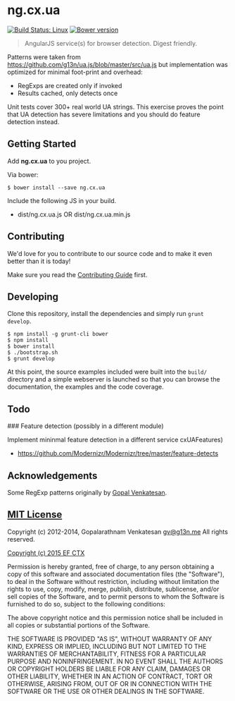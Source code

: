 # ng.cx.ua
[![Build Status: Linux](http://img.shields.io/travis/ef-ctx/ng.cx.ua/master.svg?style=flat-square)](https://travis-ci.org/ef-ctx/ng.cx.ua)
[![Bower version](http://img.shields.io/bower/v/ng.cx.ua.svg?style=flat-square)](git@github.com:ef-ctx/ng.cx.ua.git)

> AngularJS service(s) for browser detection. Digest friendly.

Patterns were taken from https://github.com/g13n/ua.js/blob/master/src/ua.js but implementation was optimized for minimal
foot-print and overhead:
- RegExps are created only if invoked
- Results cached, only detects once

Unit tests cover 300+ real world UA strings. This exercise proves the point that UA detection has severe limitations
and you should do feature detection instead.


## Getting Started

Add **ng.cx.ua** to you project.

Via bower:

```
$ bower install --save ng.cx.ua
```

Include the following JS in your build.
- dist/ng.cx.ua.js OR dist/ng.cx.ua.min.js


## Contributing

We'd love for you to contribute to our source code and to make it even better than it is today!

Make sure you read the [Contributing Guide](CONTRIBUTING.md) first.


## Developing

Clone this repository, install the dependencies and simply run `grunt develop`.

```
$ npm install -g grunt-cli bower
$ npm install
$ bower install
$ ./bootstrap.sh
$ grunt develop
```

At this point, the source examples included were built into the `build/` directory and a simple webserver is launched so
that you can browse the documentation, the examples and the code coverage.


## Todo

### Feature detection (possibly in a different module)

Implement mininmal feature detection in a different service cxUAFeatures)
- https://github.com/Modernizr/Modernizr/tree/master/feature-detects


## Acknowledgements

Some RegExp patterns originally by [Gopal Venkatesan](https://github.com/g13n/ua.js/blob/master/src/ua.js).


## [MIT License](LICENSE)

Copyright (c) 2012-2014, Gopalarathnam Venkatesan <gv@g13n.me> All rights reserved.

[Copyright (c) 2015 EF CTX](https://raw.githubusercontent.com/EFEducationFirstMobile/oss/master/LICENSE)

Permission is hereby granted, free of charge, to any person obtaining a copy of
this software and associated documentation files (the "Software"), to deal in
the Software without restriction, including without limitation the rights to
use, copy, modify, merge, publish, distribute, sublicense, and/or sell copies of
the Software, and to permit persons to whom the Software is furnished to do so,
subject to the following conditions:

The above copyright notice and this permission notice shall be included in all
copies or substantial portions of the Software.

THE SOFTWARE IS PROVIDED "AS IS", WITHOUT WARRANTY OF ANY KIND, EXPRESS OR
IMPLIED, INCLUDING BUT NOT LIMITED TO THE WARRANTIES OF MERCHANTABILITY, FITNESS
FOR A PARTICULAR PURPOSE AND NONINFRINGEMENT. IN NO EVENT SHALL THE AUTHORS OR
COPYRIGHT HOLDERS BE LIABLE FOR ANY CLAIM, DAMAGES OR OTHER LIABILITY, WHETHER
IN AN ACTION OF CONTRACT, TORT OR OTHERWISE, ARISING FROM, OUT OF OR IN
CONNECTION WITH THE SOFTWARE OR THE USE OR OTHER DEALINGS IN THE SOFTWARE.


